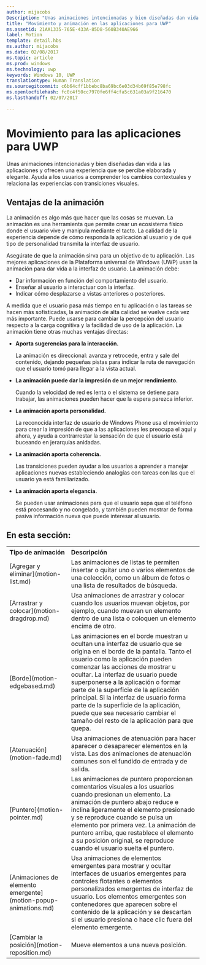 ```yaml
---
author: mijacobs
Description: "Unas animaciones intencionadas y bien diseñadas dan vida a las aplicaciones y ofrecen una experiencia que se percibe elaborada y elegante. Ayuda a los usuarios a comprender los cambios contextuales y relaciona las experiencias con transiciones visuales."
title: "Movimiento y animación en las aplicaciones para UWP"
ms.assetid: 21AA1335-765E-433A-85D8-560B340AE966
label: Motion
template: detail.hbs
ms.author: mijacobs
ms.date: 02/08/2017
ms.topic: article
ms.prod: windows
ms.technology: uwp
keywords: Windows 10, UWP
translationtype: Human Translation
ms.sourcegitcommit: c6b64cff1bbebc8ba69bc6e03d34b69f85e798fc
ms.openlocfilehash: fc0c4f50cc7970fe6ff4cfa5c631a03a9f216470
ms.lasthandoff: 02/07/2017

---
```


# <a name="motion-for-uwp-apps"></a>Movimiento para las aplicaciones para UWP

<link rel="stylesheet" href="https://az835927.vo.msecnd.net/sites/uwp/Resources/css/custom.css">

Unas animaciones intencionadas y bien diseñadas dan vida a las aplicaciones y ofrecen una experiencia que se percibe elaborada y elegante. Ayuda a los usuarios a comprender los cambios contextuales y relaciona las experiencias con transiciones visuales.

## <a name="benefits-of-animation"></a>Ventajas de la animación


La animación es algo más que hacer que las cosas se muevan. La animación es una herramienta que permite crear un ecosistema físico donde el usuario vive y manipula mediante el tacto. La calidad de la experiencia depende de cómo responda la aplicación al usuario y de qué tipo de personalidad transmita la interfaz de usuario.

Asegúrate de que la animación sirva para un objetivo de tu aplicación. Las mejores aplicaciones de la Plataforma universal de Windows (UWP) usan la animación para dar vida a la interfaz de usuario. La animación debe:

-   Dar información en función del comportamiento del usuario.
-   Enseñar al usuario a interactuar con la interfaz.
-   Indicar cómo desplazarse a vistas anteriores o posteriores.

A medida que el usuario pasa más tiempo en tu aplicación o las tareas se hacen más sofisticadas, la animación de alta calidad se vuelve cada vez más importante. Puede usarse para cambiar la percepción del usuario respecto a la carga cognitiva y la facilidad de uso de la aplicación. La animación tiene otras muchas ventajas directas:

-   **Aporta sugerencias para la interacción.**

    La animación es direccional: avanza y retrocede, entra y sale del contenido, dejando pequeñas pistas para indicar la ruta de navegación que el usuario tomó para llegar a la vista actual.

-   **La animación puede dar la impresión de un mejor rendimiento.**

    Cuando la velocidad de red es lenta o el sistema se detiene para trabajar, las animaciones pueden hacer que la espera parezca inferior.

-   **La animación aporta personalidad.**

    La reconocida interfaz de usuario de Windows Phone usa el movimiento para crear la impresión de que a las aplicaciones les preocupa el aquí y ahora, y ayuda a contrarrestar la sensación de que el usuario está buceando en jerarquías anidadas.

-   **La animación aporta coherencia.**

    Las transiciones pueden ayudar a los usuarios a aprender a manejar aplicaciones nuevas estableciendo analogías con tareas con las que el usuario ya está familiarizado.

-   **La animación aporta elegancia.**

    Se pueden usar animaciones para que el usuario sepa que el teléfono está procesando y no congelado, y también pueden mostrar de forma pasiva información nueva que puede interesar al usuario.

<h2>En esta sección:</h2>

<table>
<tr>
<th align="left">Tipo de animación</th>
<th align="left">Descripción</th>
</tr>
    <tr>
        <td>[Agregar y eliminar](motion-list.md)
        </td>
        <td>Las animaciones de listas te permiten insertar o quitar uno o varios elementos de una colección, como un álbum de fotos o una lista de resultados de búsqueda.
        </td>
    </tr>
    <tr>
        <td>[Arrastrar y colocar](motion-dragdrop.md)
        </td>
        <td>Usa animaciones de arrastrar y colocar cuando los usuarios muevan objetos, por ejemplo, cuando muevan un elemento dentro de una lista o coloquen un elemento encima de otro.
        </td>
    </tr>
    <tr>
        <td>[Borde](motion-edgebased.md)
        </td>
        <td>Las animaciones en el borde muestran u ocultan una interfaz de usuario que se origina en el borde de la pantalla. Tanto el usuario como la aplicación pueden comenzar las acciones de mostrar u ocultar. La interfaz de usuario puede superponerse a la aplicación o formar parte de la superficie de la aplicación principal. Si la interfaz de usuario forma parte de la superficie de la aplicación, puede que sea necesario cambiar el tamaño del resto de la aplicación para que quepa.
        </td>
    </tr>   
    <tr>
        <td>[Atenuación](motion-fade.md)
        </td>
        <td>Usa animaciones de atenuación para hacer aparecer o desaparecer elementos en la vista. Las dos animaciones de atenuación comunes son el fundido de entrada y de salida.
        </td>
    </tr>   
    <tr>
        <td>[Puntero](motion-pointer.md)
        </td>
        <td>Las animaciones de puntero proporcionan comentarios visuales a los usuarios cuando presionan un elemento. La animación de puntero abajo reduce e inclina ligeramente el elemento presionado y se reproduce cuando se pulsa un elemento por primera vez. La animación de puntero arriba, que restablece el elemento a su posición original, se reproduce cuando el usuario suelta el puntero.
        </td>
    </tr>   
    <tr>
        <td>[Animaciones de elemento emergente](motion-popup-animations.md)
        </td>
        <td>Usa animaciones de elementos emergentes para mostrar y ocultar interfaces de usuarios emergentes para controles flotantes o elementos personalizados emergentes de interfaz de usuario. Los elementos emergentes son contenedores que aparecen sobre el contenido de la aplicación y se descartan si el usuario presiona o hace clic fuera del elemento emergente.
        </td>
    </tr>     
    <tr>
        <td>[Cambiar la posición](motion-reposition.md)
        </td>
        <td>Mueve elementos a una nueva posición.
        </td>
    </tr>
</table>

 

 

 

